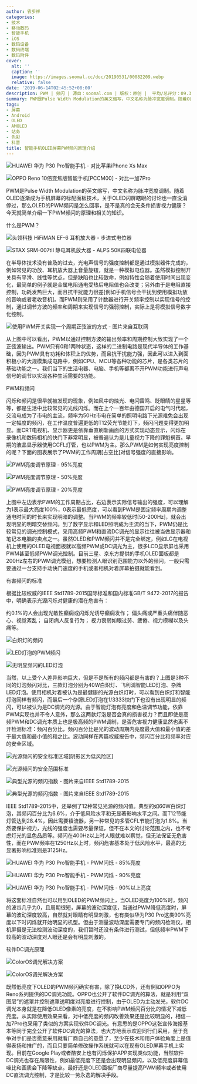 ```yaml
---
author: 农步祥
categories:
- 技术
- 移动数码
- 智能手机
- iOS
- 数码设备
- 数码终端
- 数码附件
cover:
  alt: ''
  caption: ''
  image: https://images.soomal.cc/doc/20190531/00082209.webp
  relative: false
date: '2019-06-14T02:45:52+08:00'
description: PWM | 频闪 | 源自：soomal.com | 版权：原创 |  平均/总评分：09.30/400
summary: PWM是Pulse Width Modulation的英文缩写，中文名称为脉冲宽度调制。随着OLED逐渐成为手机屏幕的标配面板技术，关于OLED闪屏瞎眼的讨论也一直没消停过，那么OLED的PWM频闪是怎么回事，是不是真的会无条件损害视力健康？今天就简单介绍一下PWM频闪的原理和相关的知识。
tags:
- 屏幕
- Android
- OLED
- AMOLED
- 站务
- 色彩
- 科普
title: 智能手机OLED屏幕PWM频闪原理介绍
---
```


![HUAWEI 华为 P30 Pro智能手机 - 对比苹果iPhone Xs Max](https://images.soomal.cc/doc/20190428/00081500_01.webp)



![OPPO Reno 10倍变焦版智能手机[PCCM00] - 对比一加7Pro](https://images.soomal.cc/doc/20190531/00082209_01.webp)



PWM是Pulse Width Modulation的英文缩写，中文名称为脉冲宽度调制。随着OLED逐渐成为手机屏幕的标配面板技术，关于OLED闪屏瞎眼的讨论也一直没消停过，那么OLED的PWM频闪是怎么回事，是不是真的会无条件损害视力健康？今天就简单介绍一下PWM频闪的原理和相关的知识。



什么是PWM？



![头领科技 HiFiMAN EF-6 耳机放大器 - 步进式电位器](https://images.soomal.cc/doc/20131211/00038398_01.webp)



![STAX SRM-007tII 静电耳机放大器 - ALPS 50K四联电位器](https://images.soomal.cc/doc/20130810/00034488_01.webp)



在半导体技术没有普及的过去，光电声信号的强度控制都是通过模拟器件完成的，例如常见的功放、耳机放大器上音量旋钮，就是一种模拟电位器。虽然模拟控制开关具有平滑、线性等优点，但是缺陷也比较致命，例如特性会随着使用时间出现变化，最简单的例子就是金属电阻通电受热后电阻值也会改变；另外由于是电阻直接控制，功耗发热巨大，而且抗干扰能力很差[例如手机信号会干扰到使用模拟功放的音响或者老收音机]。而PWM则采用了计数器进行开关频率控制以实现信号的控制，通过调节方波的频率和周期来实现信号的强弱控制，实际上是将模拟信号数字化控制。



![使用PWM开关实现一个周期正弦波的方式 - 图片来自互联网](https://images.soomal.cc/doc/20190614/00082364.webp)



从上图中可以看出，PWM以通过控制方波的输出频率和周期控制大致实现了一个正弦波输出。PWM只有0和1两种状态，这样的二进制电路是现代半导体的工作基础，因为PWM具有功耗和体积上的优势，而且抗干扰能力强，因此可以进入到面积极小的大规模集成电路中，例如CPU、MCU等各种功能的芯片，是各类芯片的基础功能之一。我们当下的生活电器、电脑、手机等都离不开PWM功能进行声电信号的调节以实现各种生活需要的功能。



PWM和频闪



闪烁和频闪是很早就被发现的现象，例如风中的烛光、电闪雷鸣、眨眼睛的星星等等，都是生活中比较常见的光线闪烁。而在上个一百年由德国开启的电气时代起，交流电成为了市电的主流，频率为50Hz市电在简单的照明电路下光源难免会出现一定幅度的频闪，在工作温度普遍更低的T12荧光节能灯下，频闪问题变得更加明显。而CRT电视机、显示器更是依靠垂直刷新画面的方式实现动态显示，闪烁在录像机和数码相机的快门下非常明显，被普遍认为是儿童视力下降的罪魁祸首。早期的液晶显示器使用CCFL灯管，也以PWM为主。那么PWM是如何实现亮度控制的呢？下面的图表展示了PWM的工作周期[占空比]对信号强度的直接影响。



![PWM亮度调节原理 - 95%亮度](https://images.soomal.cc/doc/20190614/00082368_01.webp)



![PWM亮度调节原理 - 50%亮度](https://images.soomal.cc/doc/20190614/00082369_01.webp)



![PWM亮度调节原理 - 20%亮度](https://images.soomal.cc/doc/20190614/00082370_01.webp)



上图中左边表示PWM的工作周期占比，右边表示实际信号输出的强度，可以理解为1表示最大亮度100%，0表示最低亮度，可以看到PWM是固定频率周期内调整通电时间的时长来实现明暗的调整。当PWM的频率较低时[50-200Hz]，就会出现明显的明暗交替频闪。到了数字显示和LED照明成为主流的当下，PWM仍是比较常见的调光控制模式，采用高频PWM和直流DC调光的显示往往被当做显示器和笔记本电脑的卖点之一。虽然OLED和PWM频闪并不是完全绑定，例如LG在电视机上使用的OLED电视面板就以高频PWM或DC调光为主，很多LCD显示屏也采用PWM甚至低频PWM调光控制。目前三星、京东方提供的手机OLED面板都是200Hz左右的PWM调光模组，想要检测人眼识别范围能力以外的频闪，一般只需要通过一台支持手动快门速度的手机或者相机对着屏幕拍摄就能看到。



有害频闪的标准



根据比较权威的IEEE Std1789-2015国际标准和国内标准GB/T 9472-2017的报告中，明确表示光源闪烁对健康的潜在危害有：



约0.1%的人会出现光敏性癫痫或闪烁光诱导癫痫发作；
偏头痛或严重头痛伴随恶心、视觉紊乱；
 自闭病人反复行为；
  视力衰弱如眼过劳、疲倦、视力模糊以及头痛等。



![白炽灯的频闪](https://images.soomal.cc/doc/20190614/00082365_01.webp)



![LED灯泡的PWM频闪](https://images.soomal.cc/doc/20190614/00082366_01.webp)



![无明显频闪的LED灯泡](https://images.soomal.cc/doc/20190614/00082367_01.webp)



当然，以上受个人差异影响巨大，但是不是所有的频闪都是有害的？上图是3种不同的灯泡频闪对比，三款灯泡分别为40W白炽灯、飞利浦智能LED灯泡、杂牌LED灯泡。使用相机对着被认为是最健康的光源白炽灯时，可以看到白炽灯和智能灯泡同样有频闪，而最后一个杂牌LED灯泡在1/3333快门下也没有出现明显的频闪，可以被认为是DC调光的光源。由于智能灯泡有亮度和色温调节功能，依靠PWM实现也并不令人意外，那么这两款灯泡是否会真的损害视力？而且即使是高频PWM和DC调光本质上也是极高频的PWM调制，是否危害视力健康显然也离不开检测标准：频闪百分比，频闪百分比是光的波动周期内亮度最大值和最小值的差于最大值和最小值的和之比。波动同样在两篇权威报告中，频闪百分比和频率对应的安全区域。



![光源频闪的安全标准区域[阴影区为低风险区]](https://images.soomal.cc/doc/20190614/00082371_01.webp)



![光源频闪的安全范围标准](https://images.soomal.cc/doc/20190614/00082372_01.webp)



![典型光源的频闪指数 - 图片来自IEEE Std1789-2015](https://images.soomal.cc/doc/20190614/00082373_01.webp)



![典型光源的频闪指数 - 图片来自IEEE Std1789-2015](https://images.soomal.cc/doc/20190614/00082374_01.webp)



IEEE Std1789-2015中，还举例了12种常见光源的频闪值。典型的如60W白炽灯泡，其频闪百分比为6.6%，介于低风险水平和无显著影响水平之间。而T12节能灯管达到28.4%，因此需要镇流器，另一种常见的多管CFL节能灯泡为1.8%。当然要保护视力，光线的强度也需要尽量保证，但不在本文的讨论范围之内，也不考虑灯光的显色品质等。频闪在400Hz以上时人眼就难以察觉，但无法保证无危害性，而在PWM频率在1250Hz以上时，频闪危害基本处于低风险水平，最高的无显著影响标准则是3125Hz。



![HUAWEI 华为 P30 Pro智能手机 - PWM闪烁 - 85%亮度](https://images.soomal.cc/doc/20190505/00081533_01.webp)



![HUAWEI 华为 P30 Pro智能手机 - PWM闪烁 - 90%亮度](https://images.soomal.cc/doc/20190505/00081534_01.webp)



![HUAWEI 华为 P30 Pro智能手机 - PWM闪烁 - 90%以上亮度](https://images.soomal.cc/doc/20190505/00081535_01.webp)



将这套标准自然也可以用到OLED的PWM频闪上，当OLED亮度为100%时，频闪的波谷几乎为0，且周期很短，屏幕的波动深度低，当通过PWM降低亮度时，屏幕的波动深度较高，自然就对眼睛有明显刺激，也有类似华为P30 Pro这类90%亮度以下时闪烁就开始明显的机型。但由于测量波动深度需要专门的频闪检测仪，相机屏摄是无法检测波动深度的，我们暂时还没有条件进行测试，但低频率PWM下较高的波动深度对人眼还是会有明显刺激的。



软件DC调光原理



![ColorOS调光解决方案](https://images.soomal.cc/doc/20190614/00082375_01.webp)



![ColorOS调光解决方案](https://images.soomal.cc/doc/20190614/00082376_01.webp)



既然低亮度下OLED的PWM频闪确实有害，除了换LCD外，还有例如OPPO为Reno系列提供的DC调光功能。OPPO也公开了软件DC调光的算法，就是利用“双图层”的遮罩并控制遮罩透明度对亮度进行控制，由于OLED为主动发光，软件DC调光本身就是在降低OLED像素的亮度，在不影响PWM频闪百分比的情况下减低亮度。从实际使用效果来看，对中低亮度的频闪改善效果还是比较明显的，相信一加7Pro也采用了类似的方案实现软件DC调光。有意思的是OPPO这张宣传海报基本等同于完全公开了软件DC调光的算法，也大方地表示欢迎同行们采用，至于竞争对手们是否愿意采用就看厂商自己的意愿了，至少在技术和用户体验角度上是值得表扬和推广的，而且只要简单修改操作系统就可以在现有OLED屏幕手机上实现。目前在Google Play或者酷安上也有闪烁保护APP实现类似功能，当然软件DC调光也存在局限性，例如最低亮度下还是会出现明显频闪，以及低亮度屏幕信噪比和画质会下降等缺点。最好还是OLED面板厂商尽量提高PWM频率或者使用DC直流调光控制，才是比较一劳永逸的解决手段。